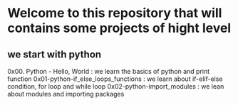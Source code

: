 # Welcome to this repository that will contains some projects of hight level
## we start with python
0x00. Python - Hello, World : we learn the basics of python and print function
0x01-python-if_else_loops_functions : we learn about if-elif-else condition, for loop and while loop
0x02-python-import_modules : we lean about modules and importing packages
